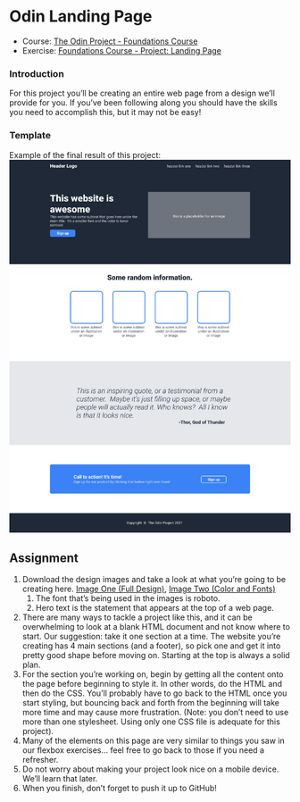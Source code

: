 # Odin Landing Page

* Course: [The Odin Project - Foundations Course](https://www.theodinproject.com/paths/foundations/courses/foundations)
* Exercise: [Foundations Course - Project: Landing Page](https://www.theodinproject.com/lessons/foundations-landing-page)

### Introduction
For this project you’ll be creating an entire web page from a design we’ll provide for you. If you’ve been following along you should have the skills you need to accomplish this, but it may not be easy!

### Template
Example of the final result of this project:
![01-full_design.png](01-full_design.png)

## Assignment

1. Download the design images and take a look at what you’re going to be creating here. [Image One (Full Design)](01-full_design.png), [Image Two (Color and Fonts)](02-color_fonts.png)
   1. The font that’s being used in the images is roboto.
   2. Hero text is the statement that appears at the top of a web page.
2. There are many ways to tackle a project like this, and it can be overwhelming to look at a blank HTML document and not know where to start. Our suggestion: take it one section at a time. The website you’re creating has 4 main sections (and a footer), so pick one and get it into pretty good shape before moving on. Starting at the top is always a solid plan.
3. For the section you’re working on, begin by getting all the content onto the page before beginning to style it. In other words, do the HTML and then do the CSS. You’ll probably have to go back to the HTML once you start styling, but bouncing back and forth from the beginning will take more time and may cause more frustration. (Note: you don’t need to use more than one stylesheet. Using only one CSS file is adequate for this project).
4. Many of the elements on this page are very similar to things you saw in our flexbox exercises… feel free to go back to those if you need a refresher.
5. Do not worry about making your project look nice on a mobile device. We’ll learn that later.
6. When you finish, don’t forget to push it up to GitHub!
